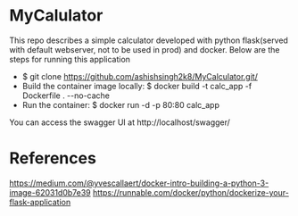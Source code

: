# MyCalulator
This repo describes a simple calculator developed with python flask(served with default webserver, not to be used in prod) and docker.
Below are the steps for running this application

  - $ git clone https://github.com/ashishsingh2k8/MyCalculator.git/
  - Build the container image locally: $ docker build -t calc_app -f Dockerfile . --no-cache 
  - Run the container: $ docker run -d -p 80:80 calc_app
 
You can access the swagger UI at http://localhost/swagger/


# References
https://medium.com/@yvescallaert/docker-intro-building-a-python-3-image-62031d0b7e39
https://runnable.com/docker/python/dockerize-your-flask-application
